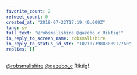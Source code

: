 ```yaml
---
favorite_count: 2
retweet_count: 0
created_at: "2018-07-22T17:19:40.000Z"
lang: sv
full_text: "@robsmallshire @gazebo_c Riktig!"
in_reply_to_screen_name: robsmallshire
in_reply_to_status_id_str: "1021073988380917760"
replies: []
---
```


[@robsmallshire](https://twitter.com/robsmallshire)
[@gazebo_c](https://twitter.com/gazebo_c) Riktig!
